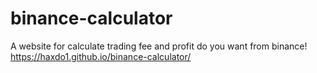 # binance-calculator
A website for calculate trading fee and profit do you want from binance!
https://haxdo1.github.io/binance-calculator/
